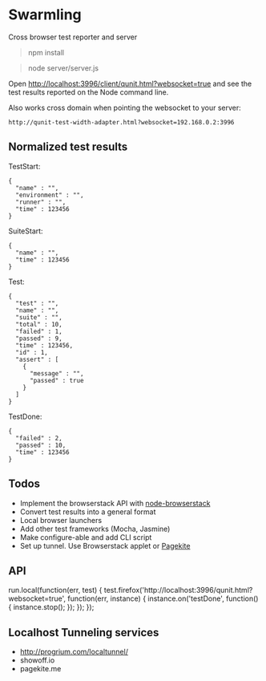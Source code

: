 Swarmling
=========

Cross browser test reporter and server

> npm install

> node server/server.js

Open [http://localhost:3996/client/qunit.html?websocket=true](http://localhost:3996/client/qunit.html?websocket=true)
and see the test results reported on the Node command line.

Also works cross domain when pointing the websocket to your server:

`http://qunit-test-width-adapter.html?websocket=192.168.0.2:3996`

## Normalized test results

TestStart:

    {
      "name" : "",
      "environment" : "",
      "runner" : "",
      "time" : 123456
    }

SuiteStart:

    {
      "name" : "",
      "time" : 123456
    }

Test:

    {
      "test" : "",
      "name" : "",
      "suite" : "",
      "total" : 10,
      "failed" : 1,
      "passed" : 9,
      "time" : 123456,
      "id" : 1,
      "assert" : [
        {
          "message" : "",
          "passed" : true
        }
      ]
    }

TestDone:

    {
      "failed" : 2,
      "passed" : 10,
      "time" : 123456
    }

## Todos

- Implement the browserstack API with [node-browserstack](https://github.com/scottgonzalez/node-browserstack/)
- Convert test results into a general format
- Local browser launchers
- Add other test frameworks (Mocha, Jasmine)
- Make configure-able and add CLI script
- Set up tunnel. Use Browserstack applet or [Pagekite](http://pagekite.net/)

## API

run.local(function(err, test) {
  test.firefox('http://localhost:3996/qunit.html?websocket=true', function(err, instance) {
    instance.on('testDone', function() {
      instance.stop();
    });
  });
 });

## Localhost Tunneling services

- http://progrium.com/localtunnel/
- showoff.io
- pagekite.me

